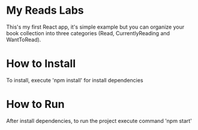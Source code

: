 # My Reads Labs
This's my first React app, it's simple example but you can organize your book collection into three categories (Read, CurrentlyReading and WantToRead).

# How to Install
To install, execute 'npm install' for install dependencies

# How to Run
After install dependencies, to run the project execute command 'npm start'
